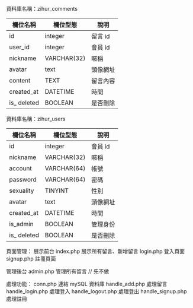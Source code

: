 資料庫名稱：zihur_comments

| 欄位名稱 | 欄位型態 | 說明 |
|----------|----------|------|
|  id  |    integer      | 留言 id  |
| user_id  | integer     | 會員 id  |
| nickname | VARCHAR(32) | 暱稱     |
| avatar   | text        | 頭像網址 |
| content  | TEXT        | 留言內容 |
| created_at | DATETIME  | 時間 |
| is_ deleted | BOOLEAN  | 是否刪除 |



資料庫名稱：zihur_users

| 欄位名稱 | 欄位型態 | 說明 |
|----------|----------|------|
|  id  |    integer      | 會員 id  |
| nickname | VARCHAR(32) | 暱稱     |
| account  | VARCHAR(64) | 帳號     |
| password | VARCHAR(64) | 密碼     |
| sexuality | TINYINT    | 性別     |
| avatar   | text        | 頭像網址 |
| created_at | DATETIME  | 時間     |
| is_admin | BOOLEAN     | 管理身份 |
| is_ deleted | BOOLEAN  | 是否刪除 |


頁面管理：
展示前台
index.php 展示所有留言、新增留言
login.php 登入頁面
signup.php 註冊頁面

管理後台
admin.php 管理所有留言 // 先不做

處理功能：
conn.php 連結 mySQL 資料庫
handle_add.php 處理留言
handle_login.php 處理登入
handle_logout.php 處理登出
handle_signup.php 處理註冊